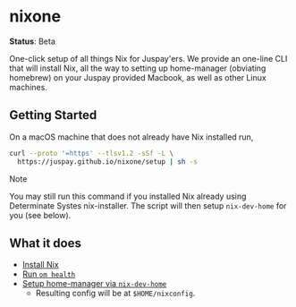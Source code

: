 # nixone

**Status**: Beta

One-click setup of all things Nix for Juspay'ers. We provide an one-line CLI that will install Nix, all the way to setting up home-manager (obviating homebrew) on your Juspay provided Macbook, as well as other Linux machines.

## Getting Started

On a macOS machine that does not already have Nix installed run,

```sh
curl --proto '=https' --tlsv1.2 -sSf -L \
  https://juspay.github.io/nixone/setup | sh -s
```

>[!NOTE]
> You may still run this command if you installed Nix already using Determinate Systes nix-installer. The script will then setup `nix-dev-home` for you (see below).

## What it does

- [Install Nix](https://nixos.asia/en/install)
- [Run `om health`](https://omnix.page/om/health.html)
- [Setup home-manager via `nix-dev-home`](https://github.com/juspay/nix-dev-home)
    - Resulting config will be at `$HOME/nixconfig`.
